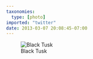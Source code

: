 ```yaml
---
taxonomies:
  type: [photo]
imported: "twitter"
date: 2013-03-07 20:08:45-07:00
---
```

<figure>
  <img src="/media/images/photos/2013/03/black-tusk.jpg" title="Black Tusk"/>
  <figcaption>Black Tusk</figcaption>
</figure>
